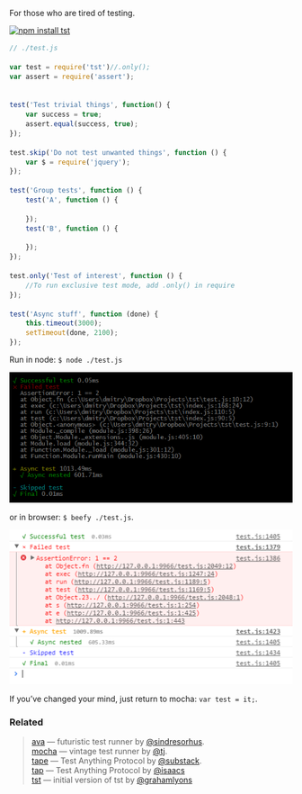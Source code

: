 For those who are tired of testing.

[![npm install tst](https://nodei.co/npm/tst.png?mini=true)](https://npmjs.org/package/tst/)

```js
// ./test.js

var test = require('tst')//.only();
var assert = require('assert');


test('Test trivial things', function() {
    var success = true;
    assert.equal(success, true);
});

test.skip('Do not test unwanted things', function () {
	var $ = require('jquery');
});

test('Group tests', function () {
	test('A', function () {

	});
	test('B', function () {

	});
});

test.only('Test of interest', function () {
	//To run exclusive test mode, add .only() in require
});

test('Async stuff', function (done) {
	this.timeout(3000);
	setTimeout(done, 2100);
});
```

Run in node: `$ node ./test.js`

![Terminal](/terminal.png?raw=true "Terminal view")

or in browser: `$ beefy ./test.js`.

![Browser](/console.png?raw=true "Browser view")

If you’ve changed your mind, just return to mocha: `var test = it;`.


### Related

> [ava](https://npmjs.org/package/ava) — futuristic test runner by [@sindresorhus](https://github.com/sindresohrus).<br/>
> [mocha](https://npmjs.org/package/mocha) — vintage test runner by [@tj](https://github.com/tj).<br/>
> [tape](https://npmjs.org/package/tape) — Test Anything Protocol by [@substack](https://github.com/substack).<br/>
> [tap](https://npmjs.org/package/tap) — Test Anything Protocol by [@isaacs](https://github.com/isaacs)<br/>
> [tst](https://github.com/grahamlyons/tst) — initial version of tst by [@grahamlyons](https://github.com/grahamlyons)</br>